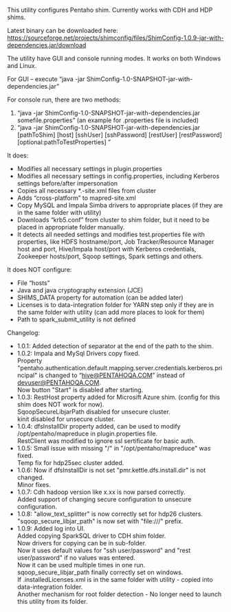 This utility configures Pentaho shim. Currently works with CDH and HDP shims.

Latest binary can be downloaded here: https://sourceforge.net/projects/shimconfig/files/ShimConfig-1.0.9-jar-with-dependencies.jar/download


The utility have GUI and console running modes. It works on both Windows and Linux.

For GUI – execute “java -jar ShimConfig-1.0-SNAPSHOT-jar-with-dependencies.jar”

For console run, there are two methods:  
1. “java -jar ShimConfig-1.0-SNAPSHOT-jar-with-dependencies.jar somefile.properties” (an example for .properties file is included)  
2. “java -jar ShimConfig-1.0-SNAPSHOT-jar-with-dependencies.jar [pathToShim] [host] [sshUser] [sshPassword] [restUser] [restPassword] [optional:pathToTestProperties] ”  

It does:
- Modifies all necessary settings in plugin.properties
-	Modifies all necessary settings in config.properties, including Kerberos settings before/after impersonation 
-	Copies all necessary *.-site.xml files from cluster
-	Adds “cross-platform” to mapred-site.xml
-	Copy MySQL and Impala Simba drivers to appropriate places (if they are in the same folder with utility)
-	Downloads “krb5.conf” from cluster to shim folder, but it need to be placed in appropriate folder manually.
-	It detects all needed settings and modifies test.properties file with properties, like HDFS hostname/port, Job Tracker/Resource Manager host and port, Hive/Impala host/port with Kerberos credentials, Zookeeper hosts/port, Sqoop settings, Spark settings and others.

It does NOT configure:
-	File “hosts”
-	Java and java cryptography extension (JCE) 
-	SHIMS_DATA property for automation (can be added later)
-	Licenses is to data-integration folder for YARN step only if they are in the same folder with utility (can add more places to look for them)
- Path to spark_submit_utility is not defined

Changelog:
- 1.0.1:
Added detection of separator at the end of the path to the shim.  
- 1.0.2:
Impala and MySql Drivers copy fixed.  
Property "pentaho.authentication.default.mapping.server.credentials.kerberos.principal" is changed to “hive@PENTAHOQA.COM” instead of devuser@PENTAHOQA.COM.  
Now button "Start" is disabled after starting.  
- 1.0.3:
RestHost property added for Microsift Azure shim. (config for this shim does NOT work for now).  
SqoopSecureLibjarPath disabled for unsecure cluster.  
kinit disabled for unsecure cluster.  
- 1.0.4:
dfsInstallDir property added, can be used to modify /opt/pentaho/mapreduce in plugin.properties file.  
RestClient was modified to ignore ssl sertificate for basic auth.  
- 1.0.5:
Small issue with missing "/" in "/opt/pentaho/mapreduce" was fixed.  
Temp fix for hdp25sec cluster added.  
- 1.0.6:
Now if dfsInstallDir is not set "pmr.kettle.dfs.install.dir" is not changed.  
Minor fixes.  
- 1.0.7:
Cdh hadoop version like x.xx is now parsed correctly.  
Added support of changing secure configuration to unsecure configuration.  
- 1.0.8:
"allow_text_splitter" is now correctly set for hdp26 clusters.  
"sqoop_secure_libjar_path" is now set with "file:///" prefix.  
- 1.0.9:
Added log into UI.  
Added copying SparkSQL driver to CDH shim folder.  
Now drivers for copying can be in sub-folder.  
Now it uses default values for "ssh user/password" and "rest user/password" if no values was entered.  
Now it can be used multiple times in one run.  
sqoop_secure_libjar_path finally correctly set on windows.  
If .installedLicenses.xml is in the same folder with utility - copied into data-integration folder.  
Another mechanism for root folder detection - No longer need to launch this utility from its folder.  

